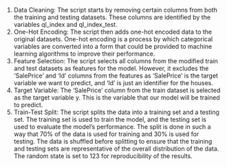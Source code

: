 1. Data Cleaning: The script starts by removing certain columns from both the training and testing datasets. 
  These columns are identified by the variables ql_index and ql_index_test.
2. One-Hot Encoding: The script then adds one-hot encoded data to the original datasets. 
  One-hot encoding is a process by which categorical variables are converted into a form that could be provided to machine learning algorithms to improve their performance.
3. Feature Selection: The script selects all columns from the modified train and test datasets as features for the model. 
  However, it excludes the ‘SalePrice’ and ‘Id’ columns from the features as ‘SalePrice’ is the target variable we want to predict, and ‘Id’ is just an identifier for the houses.
4. Target Variable: The ‘SalePrice’ column from the train dataset is selected as the target variable y. 
  This is the variable that our model will be trained to predict.
5. Train-Test Split: The script splits the data into a training set and a testing set. The training set is used to train the model, and the testing set is used to evaluate the model’s performance. 
  The split is done in such a way that 70% of the data is used for training and 30% is used for testing. 
  The data is shuffled before splitting to ensure that the training and testing sets are representative of the overall distribution of the data. 
  The random state is set to 123 for reproducibility of the results.
